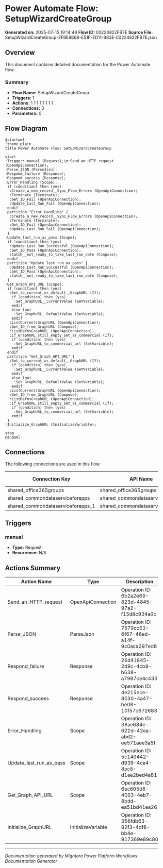 ﻿# Power Automate Flow: SetupWizardCreateGroup

**Generated on:** 2025-07-15 19:14:48
**Flow ID:** 00224822FB7E
**Source File:** SetupWizardCreateGroup-2FBE886B-E51F-ED11-B83E-00224822FB7E.json

## Overview

This document contains detailed documentation for the Power Automate flow.

### Summary
- **Flow Name:** SetupWizardCreateGroup
- **Triggers:** 1
- **Actions:** 1 1 1 1 1 1 1 1
- **Connections:** 3
- **Parameters:** 0

## Flow Diagram

```plantuml
@startuml
!theme plain
title Power Automate Flow: SetupWizardCreateGroup

start
:Trigger: manual (Request);\n:Send_an_HTTP_request (OpenApiConnection);
:Parse_JSON (ParseJson);
:Respond_failure (Response);
:Respond_success (Response);
:Error_Handling (Scope);
 if (condition) then (yes)
  :Create_a_new_record__Sync_Flow_Errors (OpenApiConnection);
  :Terminate (Terminate);
  :Get_ID_Fail (OpenApiConnection);
  :Update_Last_Run_Fail (OpenApiConnection);
 endif
 partition "Error_Handling" {
  :Create_a_new_record__Sync_Flow_Errors (OpenApiConnection);
  :Terminate (Terminate);
  :Get_ID_Fail (OpenApiConnection);
  :Update_Last_Run_Fail (OpenApiConnection);
 }
:Update_last_run_as_pass (Scope);
 if (condition) then (yes)
  :Update_Last_Run_Successful (OpenApiConnection);
  :Get_ID_Pass (OpenApiConnection);
  :Catch__not_ready_to_take_last_run_date (Compose);
 endif
 partition "Update_last_run_as_pass" {
  :Update_Last_Run_Successful (OpenApiConnection);
  :Get_ID_Pass (OpenApiConnection);
  :Catch__not_ready_to_take_last_run_date (Compose);
 }
:Get_Graph_API_URL (Scope);
 if (condition) then (yes)
  :Set_to_current_or_default__GraphURL (If);
   if (condition) then (yes)
    :Set_GraphURL__CurrentValue (SetVariable);
   endif
   else (no)
    :Set_GraphURL__DefaultValue (SetVariable);
   endif
  :ListCurrentsGraphURL (OpenApiConnection);
  :Get_ID_from_GraphURL (Compose);
  :ListDefnsGraphURL (OpenApiConnection);
  :If_GraphURL_still_empty_set_as_commercial (If);
   if (condition) then (yes)
    :Set_GraphURL_to_commercial_url (SetVariable);
   endif
 endif
 partition "Get_Graph_API_URL" {
  :Set_to_current_or_default__GraphURL (If);
   if (condition) then (yes)
    :Set_GraphURL__CurrentValue (SetVariable);
   endif
   else (no)
    :Set_GraphURL__DefaultValue (SetVariable);
   endif
  :ListCurrentsGraphURL (OpenApiConnection);
  :Get_ID_from_GraphURL (Compose);
  :ListDefnsGraphURL (OpenApiConnection);
  :If_GraphURL_still_empty_set_as_commercial (If);
   if (condition) then (yes)
    :Set_GraphURL_to_commercial_url (SetVariable);
   endif
 }
:Initialize_GraphURL (InitializeVariable);

stop
@enduml
```

## Connections

The following connections are used in this flow:

| Connection Key | API Name | Logical Name | Runtime Source |
|----------------|----------|--------------|----------------|
| shared_office365groups | shared_office365groups | admin_CoECoreO365Groups | invoker |
| shared_commondataserviceforapps | shared_commondataserviceforapps | admin_sharedcommondataserviceforapps_98924 | embedded |
| shared_commondataserviceforapps_1 | shared_commondataserviceforapps | admin_CoECoreDataverseForApps | embedded |

## Triggers

### manual
- **Type:** Request
- **Recurrence:** N/A

## Actions Summary

| Action Name | Type | Description |
|-------------|------|-------------|
| Send_an_HTTP_request | OpenApiConnection | Operation ID: 6b2a2e69-823d-4845-97a2-f15d8c934a0c |
| Parse_JSON | ParseJson | Operation ID: 7679cc63-6f67-46ad-a14f-9c0aca297ed8 |
| Respond_failure | Response | Operation ID: 26d41845-2d9c-4cb9-b638-a7987ce4c433 |
| Respond_success | Response | Operation ID: 4e215ece-8030-4a47-be08-10f57c672683 |
| Error_Handling | Scope | Operation ID: 38ae684e-622d-42ea-abd2-ee571aee3a5f |
| Update_last_run_as_pass | Scope | Operation ID: 5c140442-d939-4ca4-8ec8-d1ee2bed4a81 |
| Get_Graph_API_URL | Scope | Operation ID: 6ec605d8-4003-4eb7-8bdd-ea51bd41ea26 |
| Initialize_GraphURL | InitializeVariable | Operation ID: 356fdb63-82f3-4df8-bb4e-917369e89c80 |

---
*Documentation generated by Mightora Power Platform Workflows Documentation Generator*
